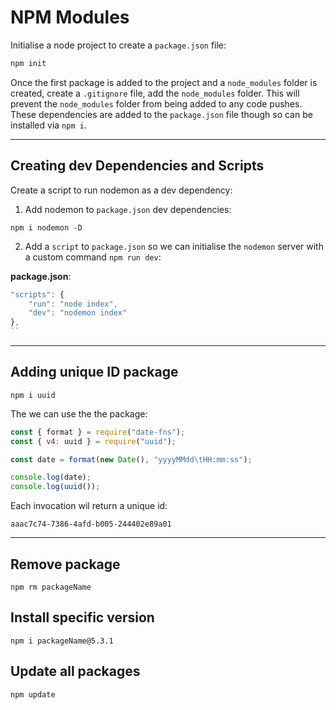 # NPM Modules

Initialise a node project to create a `package.json` file:

```js
npm init
```

Once the first package is added to the project and a `node_modules` folder is created, create a `.gitignore` file, add the `node_modules` folder.
This will prevent the `node_modules` folder from being added to any code pushes. These dependencies are added to the `package.json` file though so can be installed via `npm i`.

---

## Creating dev Dependencies and Scripts

Create a script to run nodemon as a dev dependency:

1. Add nodemon to `package.json` dev dependencies:

```
npm i nodemon -D
```

2. Add a `script` to `package.json` so we can initialise the `nodemon` server with a custom command `npm run dev`:

**package.json**:

```js
"scripts": {
    "run": "node index",
    "dev": "nodemon index"
},
``
```

---

## Adding unique ID package

```
npm i uuid
```

The we can use the the package:

```js
const { format } = require("date-fns");
const { v4: uuid } = require("uuid");

const date = format(new Date(), "yyyyMMdd\tHH:mm:ss");

console.log(date);
console.log(uuid());
```

Each invocation wil return a unique id:

```
aaac7c74-7386-4afd-b005-244402e89a01

```

---

## Remove package

```
npm rm packageName
```

## Install specific version

```
npm i packageName@5.3.1
```

## Update all packages

```
npm update
```
